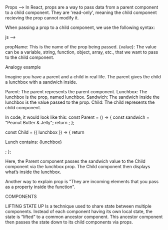 Props --> In React, props are a way to pass data from a parent component to a child component. They are 'read-only', meaning the child component recieving the prop cannot modify it. 

When passing a prop to a child component, we use the following syntax:

js --> 
<ChildComponent propName={value} />

propName: This is the name of the prop being passed.
{value}: The value can be a variable, string, function, object, array, etc., that we want to pass to the child component.

Analogy example 

Imagine you have a parent and a child in real life. The parent gives the child a lunchbox with a sandwich inside.

Parent: The parent represents the parent component.
Lunchbox: The lunchbox is the prop, named lunchbox.
Sandwich: The sandwich inside the lunchbox is the value passed to the prop.
Child: The child represents the child component.

In code, it would look like this:
const Parent = () => {
  const sandwich = "Peanut Butter & Jelly";
  return <Child lunchbox={sandwich} />;
};

const Child = ({ lunchbox }) => {
  return <p>Lunch contains: {lunchbox}</p>;
};

Here, the Parent component passes the sandwich value to the Child component via the lunchbox prop. The Child component then displays what’s inside the lunchbox.


Another way to explain prop is "They are incoming elements that you pass as a property inside the function". 


COMPONENTS 

LIFTING STATE UP 
Is a technique used to share state between multiple components. Instead of each component having its own local state, the state is “lifted” to a common ancestor component. This ancestor component then passes the state down to its child components via props.